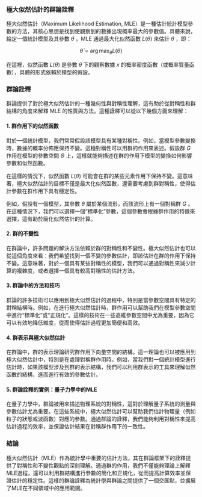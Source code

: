 ### 極大似然估計的群論詮釋

極大似然估計（Maximum Likelihood Estimation, MLE）是一種估計統計模型參數的方法，其核心思想是找到使觀察到的數據出現概率最大的參數值。具體來說，給定一個統計模型及其參數  $`\theta`$ ，MLE 通過最大化似然函數  $`L(\theta)`$  來估計  $`\theta`$ ，即：


```math
\hat{\theta} = \arg\max_{\theta} L(\theta)
```


在這裡，似然函數  $`L(\theta)`$  是參數  $`\theta`$  下的觀察數據  $`x`$  的概率密度函數（或概率質量函數），具體的形式依賴於模型的假設。

### 群論詮釋

群論提供了對於極大似然估計的一種幾何性與對稱性理解，這有助於從對稱性和群結構的角度來解釋 MLE 的性質與方法。這種詮釋可以從以下幾個方面來理解：

#### 1. 群作用下的似然函數

對於一個統計模型，我們常常假設該模型具有某種對稱性。例如，當模型參數變換時，數據的概率分佈應保持不變。這種對稱性可以用群的作用來表述。假設群  $`G`$  作用在模型的參數空間  $`\Theta`$  上，這樣就能夠描述在群的作用下模型的變換如何影響參數和似然函數。

在這樣的情況下，似然函數  $`L(\theta)`$  可能會在群的某些元素作用下保持不變。這意味著，極大似然估計的目標不僅是最大化似然函數，還需要考慮到群對稱性，使得估計參數在群作用下具有穩定性。

例如，假設有一個模型，其參數  $`\theta`$  屬於某個流形，而該流形上有一個對稱群  $`G`$ 。在這種情況下，我們可以選擇一個“標準化”參數，這個參數會根據群作用的特徵來選擇，這有助於簡化似然估計的計算。

#### 2. 群的不變性

在群論中，許多問題的解決方法依賴於群的對稱性和不變性。極大似然估計也可以從這個角度來看：我們希望找到一個不變的參數估計，即該估計在群的作用下保持不變。這意味著，對於一個具有某些對稱性的模型，我們可以通過對稱性來減少計算的複雜度，或者選擇一個具有較高對稱性的估計方法。

#### 3. 群論中的方法和技巧

群論的許多技術可以應用到極大似然估計的過程中，特別是當參數空間具有特定的對稱結構時。例如，在進行極大似然估計時，群作用可以幫助我們在模型參數空間中進行“標準化”或“正規化”。這樣的技術在一些高維參數空間中尤為重要，因為它可以有效地降低維度，從而使得估計過程更加簡便和高效。

#### 4. 群表示與極大似然估計

在群論中，群的表示理論研究群作用下向量空間的結構。這一理論也可以被應用到極大似然估計中，特別是在處理對稱群作用時。例如，當我們對一個統計模型進行估計時，如果該模型涉及到群的表示結構，我們可以利用群表示的工具來理解似然函數的結構，進而進行有效的參數估計。

#### 5. 群論詮釋的實例：量子力學中的MLE

在量子力學中，群論被用來描述物理系統的對稱性，這對於理解量子系統的測量與參數估計尤為重要。在這些系統中，極大似然估計可以幫助我們估計物理量（例如粒子的狀態或波函數）對應的參數。通過群論的詮釋，我們能夠利用對稱性來提高估計過程的效率，並保證估計結果在對稱群作用下的一致性。

### 結論

極大似然估計（MLE）作為統計學中重要的估計方法，其在群論框架下的詮釋提供了對稱性和不變性觀點的深刻理解。通過群的作用，我們不僅能夠理論上解釋MLE過程，還可以利用群結構進行參數的簡化和正規化，從而提高計算效率並保證估計的穩定性。這樣的群論詮釋為統計學與群論之間提供了一個交匯點，並擴展了MLE在不同領域中的應用範圍。